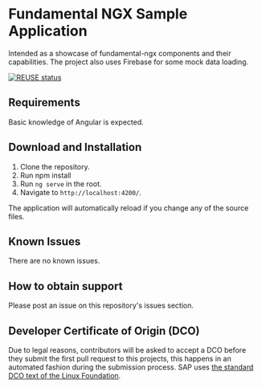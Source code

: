 # Fundamental NGX Sample Application

Intended as a showcase of fundamental-ngx components and their capabilities. The project also uses Firebase for some mock data loading.

[![REUSE status](https://api.reuse.software/badge/github.com/SAP-samples/fundamental-ngx-sample-apps)](https://api.reuse.software/info/github.com/SAP-samples/fundamental-ngx-sample-apps)

## Requirements

Basic knowledge of Angular is expected.

## Download and Installation

1. Clone the repository.
2. Run npm install
3. Run `ng serve` in the root.
4. Navigate to `http://localhost:4200/`.

The application will automatically reload if you change any of the source files.

## Known Issues

There are no known issues.

## How to obtain support

Please post an issue on this repository's issues section.

## Developer Certificate of Origin (DCO)

Due to legal reasons, contributors will be asked to accept a DCO before they submit the first pull request to this projects, this happens in an automated fashion during the submission process. SAP uses [the standard DCO text of the Linux Foundation](https://developercertificate.org/).
